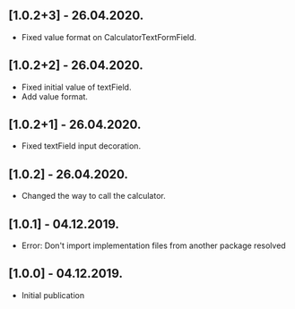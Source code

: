 ## [1.0.2+3] - 26.04.2020.

* Fixed value format on CalculatorTextFormField.
  
## [1.0.2+2] - 26.04.2020.

* Fixed initial value of textField.
* Add value format.
  
## [1.0.2+1] - 26.04.2020.

* Fixed textField input decoration.

## [1.0.2] - 26.04.2020.

* Changed the way to call the calculator.

## [1.0.1] - 04.12.2019.

* Error: Don't import implementation files from another package resolved

## [1.0.0] - 04.12.2019.

* Initial publication
